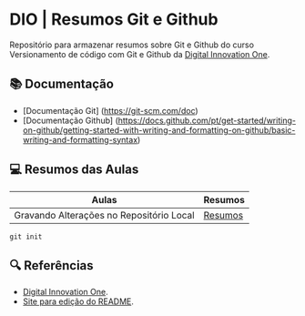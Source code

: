 
# DIO | Resumos Git e Github

Repositório para armazenar resumos sobre Git e Github do curso Versionamento de código com Git e Github da [Digital Innovation One](https://www.dio.me/).

## 📚 Documentação

- [Documentação Git] (https://git-scm.com/doc)
- [Documentação Github] (https://docs.github.com/pt/get-started/writing-on-github/getting-started-with-writing-and-formatting-on-github/basic-writing-and-formatting-syntax)

## 💻 Resumos das Aulas

| Aulas | Resumos |
| ------ | ------- |
|Gravando Alterações no Repositório Local | [Resumos]()

```
git init
```

## 🔍 Referências 
- [Digital Innovation One](https://web.dio.me/).
- [Site para edição do README](https://readme.so/pt/editor).